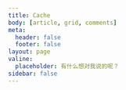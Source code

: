 ```yaml
---
title: Cache
body: [article, grid, comments]
meta:
  header: false
  footer: false
layout: page
valine:
  placeholder: 有什么想对我说的呢？
sidebar: false
---
```

